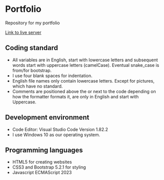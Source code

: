 # Portfolio

Repository for my portfolio

[Link to live server](https://robinofverberg.github.io/portfolio/)

## Coding standard

- All variables are in English, start with lowercase letters and subsequent words start with uppercase letters (camelCase). Eventual snake_case is from/for bootstrap.
- I use four blank spaces for indentation.
- English file names only contain lowercase letters. Except for pictures, which have no standard.
- Comments are positioned above the or next to the code depending on how the formatter formats it, are only in English and start with Uppercase.
  
## Development environment

- Code Editor: Visual Studio Code Version 1.82.2
- I use Windows 10 as our operating system.

## Programming languages

- HTML5 for creating websites
- CSS3 and Bootstrap 5.2.1 for styling
- Javascript ECMAScript 2023
